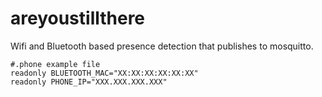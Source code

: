 # areyoustillthere
Wifi and Bluetooth based presence detection that publishes to mosquitto.


```
#.phone example file
readonly BLUETOOTH_MAC="XX:XX:XX:XX:XX:XX"
readonly PHONE_IP="XXX.XXX.XXX.XXX"

```


